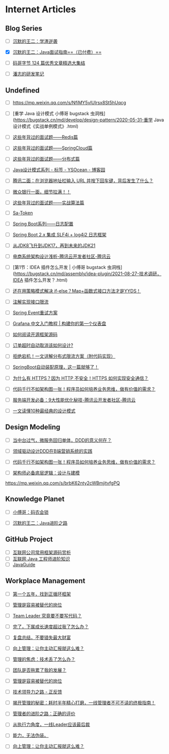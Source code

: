 # Internet Articles

## Blog Series

- [ ] [沉默的王二：学渣逆袭](https://javabetter.cn/sidebar/sanfene/nixi.html)
- [x] [沉默的王二：Java面试指南==（已付费）==](https://www.yuque.com/itwanger/gykdzg)
- [ ] [码哥字节 124 篇优秀文章精选大集结](https://mp.weixin.qq.com/s/e0A5ERDUbUhGNTTBSwkd5g)
- [ ] [潘志的研发笔记](https://mp.weixin.qq.com/s/7mYt8rYNlF-UjATxSgaltQ)



## Undefined

- [ ] https://mp.weixin.qq.com/s/NfiMY5vlUIrsx8St5hUqcg





- [ ] [重学 Java 设计模式 小傅哥 bugstack 虫洞栈](https://bugstack.cn/md/develop/design-pattern/2020-05-31-重学 Java 设计模式《实战单例模式》.html)

- [ ] [这些年背过的面试题——Redis篇](https://mp.weixin.qq.com/s/8-Lf5KiyclW77uQwrYDTCw)

  

- [ ] [这些年背过的面试题——SpringCloud篇](https://mp.weixin.qq.com/s/KetCuZNb9jR0HSY7Jqh0NA)

- [ ] [这些年背过的面试题——分布式篇](https://mp.weixin.qq.com/s/jVKgmbvha6Q-iNxvVzg3nw)

- [ ] [Java设计模式系列 - 标签 - YSOcean - 博客园](https://www.cnblogs.com/ysocean/tag/Java设计模式系列/)

- [ ] [腾讯二面：在浏览器地址栏输入 URL 并按下回车键，背后发生了什么？](https://mp.weixin.qq.com/s/XoMKQxf42gyVa60RgqSnyQ)

- [ ] [微众银行一面，细节拉满！！](https://mp.weixin.qq.com/s/ygCLEknWORwME_hlp79bRQ)

- [ ] [这些年背过的面试题——实战算法篇](https://mp.weixin.qq.com/s/IEzcsHn6SaoS96F1gTKcJQ)

- [ ] [Sa-Token](https://mp.weixin.qq.com/s/NVsX_vbTwpCP8HA2PuFBBg)

- [ ] [Spring Boot系列——日志配置](https://www.cnblogs.com/bigdataZJ/p/springboot-log.html)

- [ ] [Spring Boot 2.x 集成 SLF4j + log4j2 日志框架](https://blog.csdn.net/wangmx1993328/article/details/117634140)

- [ ] [从JDK8飞升到JDK17，再到未来的JDK21](https://www.zhihu.com/tardis/zm/art/585377119?source_id=1005)

- [ ] [电商系统架构设计浅析-腾讯云开发者社区-腾讯云](https://cloud.tencent.com/developer/article/2367141)

- [ ] [第1节：IDEA 插件怎么开发 | 小傅哥 bugstack 虫洞栈](https://bugstack.cn/md/assembly/idea-plugin/2021-08-27-技术调研，IDEA 插件怎么开发？.html)

- [ ] [还在用策略模式解决 if-else？Map+函数式接口方法才是YYDS！](https://mp.weixin.qq.com/s/_RYlpoR9DFlE6FNDXm-O4A)

- [ ] [注解实现接口限流](https://mp.weixin.qq.com/s/wtYlRDEpPU3Eubvfp4CxVw)

- [ ] [Spring Event重试方案](https://mp.weixin.qq.com/s/uFroH2fz2Atp36BtWuX8eQ)

- [ ] [Grafana 中文入门教程 | 构建你的第一个仪表盘](https://mp.weixin.qq.com/s?__biz=MzI3MTI2NzkxMA==&mid=2247494567&idx=1&sn=caadacf2231c1ed3be624c9f79fa404f)

- [ ] [如何阅读开源框架源码](https://mp.weixin.qq.com/s?__biz=MzIzOTU0NTQ0MA==&mid=2247536752&idx=1&sn=4a06275978029ecc480dd25b27d84312&chksm=e833e6521bd8b448d8d385a3fab1e264847c2bce9f1e1479a148ec6422921b22fe082994a380&scene=132&exptype=timeline_recommend_article_extendread_samebiz#wechat_redirect)

- [ ] [订单超时自动取消该如何设计?](https://mp.weixin.qq.com/s/vnKaDanwdTYdFzl0Xl1eyg)

- [ ] [拒绝宕机！一文详解分布式限流方案（附代码实现）](https://mp.weixin.qq.com/s/exRDMbNwoA0nB2GWNCWQ_Q)

- [ ] [SpringBoot自动装配原理，这一篇就够了！](https://mp.weixin.qq.com/s/f6oED1hbiWat_0HOwxgfnA)

- [ ] [为什么有 HTTPS？因为 HTTP 不安全！HTTPS 如何实现安全通信？](https://mp.weixin.qq.com/s/-zuloBmzdKCsP02umc2efg)

- [ ] [代码千行不如架构图一张！程序员如何培养业务思维，做有价值的需求？](https://mp.weixin.qq.com/s/jepmmvy0-I2ba30g42Qacg)

- [ ] [服务端开发必备：9大性能优化秘技-腾讯云开发者社区-腾讯云](https://cloud.tencent.com/developer/article/2442205)

- [ ] [一文读懂10种最经典的设计模式](https://mp.weixin.qq.com/s/Vo8IKRZ3RTHclI21x28bSw)

## Design Modeling

- [ ] [当中台过气，微服务回归单体，DDD的意义何在？](https://mp.weixin.qq.com/s/izLddcVkGx94LoJmFSzR4A)

- [ ] [领域驱动设计DDD在B端营销系统的实践](https://mp.weixin.qq.com/s/Iyk48w8vbzofIrzKBwLCAQ)
- [ ] [代码千行不如架构图一张！程序员如何培养业务思维，做有价值的需求？](https://mp.weixin.qq.com/s/jepmmvy0-I2ba30g42Qacg)

- [ ] [架构师必备底层逻辑：设计与建模](https://mp.weixin.qq.com/s/un3JRdel2qYuUuw0x7lpSA)

https://mp.weixin.qq.com/s/brbK62nty2cWBmjitvfgPQ

## Knowledge Planet

- [ ] [小傅哥：码农会锁](https://public.zsxq.com/groups/48411118851818.html?coupon_code=uijqbox5&group_id=48411118851818&inviter_id=241858242255511&inviter_sid=a1wvb00al4&keyword=09hMHNMEh&type=group)
- [ ] [沉默的王二：Java进阶之路](https://public.zsxq.com/groups/15522885221412.html?coupon_code=bni8q9kv&group_id=15522885221412&inviter_id=544458442155514&inviter_sid=a1w9zlo001&keyword=0fJnHVmqQ&type=group)


## GitHub Project

- [ ] [互联网公司常用框架源码赏析](https://github.com/doocs/source-code-hunter/tree/main)
- [ ] [互联网 Java 工程师进阶知识](https://github.com/doocs/advanced-java)
- [ ] [JavaGuide](https://github.com/Snailclimb/JavaGuide?tab=readme-ov-file)

## Workplace Management

- [ ] [第一个五年，找到正循环框架](https://mp.weixin.qq.com/s/k_yzZtpZDl-IiBaeFCEpYA)
- [ ] [管理是容易被替代的岗位](https://mp.weixin.qq.com/s/1OZmnZwpWuO52yWQEe7U9g)

- [ ] [Team Leader 究竟要不要写代码？](https://mp.weixin.qq.com/s/rTGK3Lso9-B6VMkj7_y2Dw)

- [ ] [完了，下属成长速度超过我了怎么办？](https://mp.weixin.qq.com/s?__biz=Mzg2MzcyODQ5MQ==&mid=2247485322&idx=1&sn=099791f435dbcfbfef44057bc6595f86&chksm=ce75618ef902e898df85c2637d06baae96dd5684c419711bdff32f1a29ca2c0e3299328289a8&token=766785815&lang=zh_CN&scene=21#wechat_redirect)

- [ ] [复盘总结，不要错失最大财富](https://mp.weixin.qq.com/s?__biz=Mzg2MzcyODQ5MQ==&mid=2247486392&idx=1&sn=e63e008e0838d75df0f067bed0cc72c3&chksm=ce756dbcf902e4aa3e48ab92bcd254527edc4cea6b7a64d1abe01300b2b850cacc534439ef77&token=1460174545&lang=zh_CN&scene=21#wechat_redirect)

- [ ] [向上管理：让你主动汇报就这么难？](https://mp.weixin.qq.com/s/FMiDF7kKSoPPH5WUy4Vxow)
- [ ] [管理的焦虑：技术丢了怎么办？](https://mp.weixin.qq.com/s/LH-1g37BpA0C-ad7M1wp3A)

- [ ] [团队是否拖累了我的发展？](https://mp.weixin.qq.com/s/6IowCABbE3Je5FIvuwHrgQ)

- [ ] [管理是容易被替代的岗位](https://mp.weixin.qq.com/s/1OZmnZwpWuO52yWQEe7U9g)

- [ ] [技术领导力之路 - 正反馈](https://mp.weixin.qq.com/s/ZgIiqwKDE9iYArc4aYRfTA)

- [ ] [揭开管理的秘密：耗时半年精心打磨，一线管理者不可不读的终极指南！](https://mp.weixin.qq.com/s/Eluy6hc3jUHdZfdjEEJWpA)

- [ ] [管理者的进阶之路：正确的评价](https://mp.weixin.qq.com/s/4APCJVcxyiKj5Xe4ns2PVw)

- [ ] [从执行力角度，一线Leader应该最后裁](https://mp.weixin.qq.com/s/2XXLMCGd3u2s4qW63e0dzw)
- [ ] [能力，无法伪装。](https://mp.weixin.qq.com/s/onJUj9jvuZ_2fgUO4kI3XQ)
- [ ] [向上管理：让你主动汇报就这么难？](https://mp.weixin.qq.com/s/AXeS9TvXEFdoQE-8_od8hQ)

